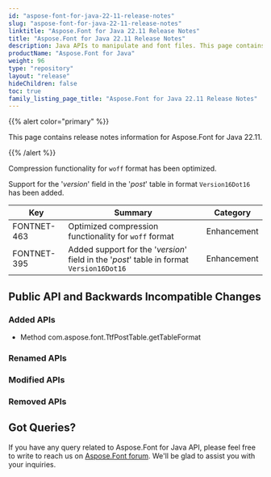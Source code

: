 ```yaml
---
id: "aspose-font-for-java-22-11-release-notes"
slug: "aspose-font-for-java-22-11-release-notes"
linktitle: "Aspose.Font for Java 22.11 Release Notes"
title: "Aspose.Font for Java 22.11 Release Notes"
description: Java APIs to manipulate and font files. This page contains new Aspose.Font for Java features, enhancement, and bug fixes in 2022, version 22.11.
productName: "Aspose.Font for Java"
weight: 96
type: "repository"
layout: "release"
hideChildren: false
toc: true
family_listing_page_title: "Aspose.Font for Java 22.11 Release Notes"
---
```


{{% alert color="primary" %}} 

This page contains release notes information for Aspose.Font for Java 22.11.

{{% /alert %}} 

Compression functionality for `woff` format has been optimized.

Support for the '*version*' field in the '*post*' table in format `Version16Dot16` has been added.

| Key | Summary | Category |
|---|---|---|
| FONTNET-463 | Optimized compression functionality for `woff` format | Enhancement |
| FONTNET-395 | Added support for the '*version*' field in the '*post*' table in format `Version16Dot16` | Enhancement |
## Public API and Backwards Incompatible Changes

### Added APIs
 * Method com.aspose.font.TtfPostTable.getTableFormat

### Renamed APIs
 
### Modified APIs

### Removed APIs
## Got Queries?
If you have any query related to Aspose.Font for Java API, please feel free to write to reach us on [Aspose.Font forum](https://forum.aspose.com/c/font/). We'll be glad to assist you with your inquiries.
